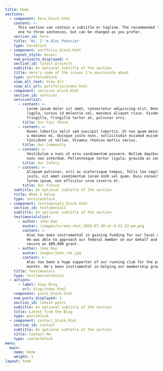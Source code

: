 ```yaml
---
title: Home
sections:
  - component: hero_block.html
    content: >-
      This section can contain a subtitle or tagline. The recommended length is
      one to three sentences, but can be changed as you prefer.
    section_id: hero
    title: 'Hi, I''m Alec Pokarier'
    type: heroblock
  - component: portfolio_block.html
    layout_style: mosaic
    num_projects_displayed: 4
    section_id: latest-projects
    subtitle: An optional subtitle of the section
    title: Here's some of the issues I'm passionate about
    type: portfolioblock
    view_all_text: View All
    view_all_url: portfolio/index.html
  - component: services_block.html
    section_id: services
    serviceslist:
      - content: >-
          Lorem ipsum dolor sit amet, consectetur adipiscing elit. Donec nisl
          ligula, cursus id molestie vel, maximus aliquet risus. Vivamus in nibh
          fringilla, fringilla tortor at, pulvinar orci.
        title: Our Fair Share
      - content: >-
          Donec lobortis velit sed suscipit lobortis. Ut non quam metus. Nullam
          a maximus mi. Quisque justo nunc, sollicitudin euismod euismod at,
          tincidunt ut tellus. Vivamus rhoncus mattis varius. 
        title: Our Community
      - content: >-
          Vestibulum a nunc ut eros condimentum posuere. Nullam dapibus quis
          nunc non interdum. Pellentesque tortor ligula, gravida ac commodo eu.
        title: Our Safety
      - content: >-
          Aliquam pulvinar, orci ac scelerisque tempus, felis leo sagittis
          justo, sit amet condimentum lorem nibh vel quam. Duis consectetur
          lorem ipsum, non efficitur urna viverra et.
        title: Our Future
    subtitle: An optional subtitle of the section
    title: What I Value
    type: servicesblock
  - component: testimonials_block.html
    section_id: testimonials
    subtitle: An optional subtitle of the section
    testimonialslist:
      - author: John Doe
        avatar: /images/screen-shot-2019-07-30-at-8.52.23-pm.png
        content: >-
          Alec has been instrumental in gaining funding for our local mens shed.
          He was able to approach our federal member on our behalf and help
          secure an $80,000 grant.
      - author: Jane Roe
        avatar: images/jane_roe.jpg
        content: >-
          Alec has been a huge supporter of our running club for the past 12
          months. He's been instrumental in helping our membership grow.
    title: Testimonials
    type: testimonialsblock
  - actions:
      - label: View Blog
        url: blog/index.html
    component: posts_block.html
    num_posts_displayed: 2
    section_id: latest-posts
    subtitle: An optional subtitle of the section
    title: Latest from the Blog
    type: postsblock
  - component: contact_block.html
    section_id: contact
    subtitle: An optional subtitle of the section
    title: Contact Me
    type: contactblock
menu:
  main:
    name: Home
    weight: 1
layout: home
---
```



